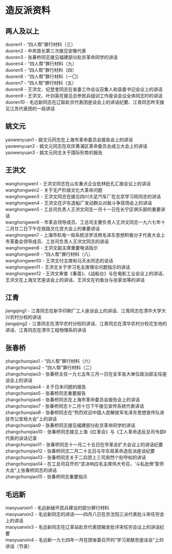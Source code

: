 # 造反派资料

## 两人及以上
duoren1 - “四人帮”罪行材料（三）  
duoren2 - 中央首长第三次接见安徽代表  
duoren3 - 张春桥同志接见福建部分赴京革命同学的讲话  
duoren4 - “四人帮”罪行材料（九）  
duoren5 - “四人帮”罪行材料（四）  
duoren6 - “四人帮”罪行材料（一〇）  
duoren7 - “四人帮”罪行材料（五）  
duoren8 - 王洪文、纪登奎同志在省委工作会议召集人和县委书记会议上的讲话  
duoren9 - 王洪文、叶剑英在接见总参民兵组训工作座谈会议全体同志时的讲话  
duoren10 - 毛远新同志在辽联赴京代表团座谈会上的讲话纪要、江青同志昨天接见江苏代表团的一段讲话  

## 姚文元
yaowenyuan1 - 姚文元同志在上海市革命委员会报告会上的讲话  
yaowenyuan2 - 姚文元同志在欢庆黄浦区革命委员会成立大会上的讲话  
yaowenyuan3 - 姚文元同志关于国际形势的报告  

## 王洪文
wanghongwen1 - 王洪文同志在山东重点企业批林批孔汇报会议上的讲话  
wanghongwen2 - 关于无产阶级文化大革命问题  
wanghongwen3 - 王洪文同志在接见四川大足汽车厂在北京学习班同志的讲话  
wanghongwen4 - 王洪文在沪东造船厂发动群众对敌斗争现场会上的讲话  
wanghongwen5 - 工总司负责人王洪文同志一月十一日在长宁区俱乐部的重要讲话  
wanghongwen6 - 市革会领导成员、工总司主要负责人王洪文同志一九六七年十二月廿二日下午在铁路文化宫大会上的重要讲话  
wanghongwen7 - 上海市机电一局系统活学活用毛泽东思想积极分子代表大会上市革委会领导成员、工总司负责人王洪文同志的讲话  
wanghongwen8 - 王洪文副主席重要电话指示  
wanghongwen9 - “四人帮”罪行材料（八）  
wanghongwen10 - 王洪文付主席和马天水同志的谈话  
wanghongwen11 - 王洪文关于学习毛主席理论问题指示的讲话  
wanghongwen12 - 王洪文审查《春苗》、《战船台》与在电影工业会议上的讲话、王洪文在上海文艺座谈会上的讲话、王洪文在钓鱼台与张家龙等的讲话  

## 江青
jiangqing1 - 江青同志在新华印刷厂工人座谈会上的讲话、江青同志在清华大学大兴农村分校的讲话  
jiangqing2 - 江青同志在清华农村分校的讲话、江青同志在清华农村分校花生地的讲话、江青同志在清华工程物理系的讲话  

## 张春桥
zhangchunqiao1 - “四人帮”罪行材料（六）  
zhangchunqiao2 - “四人帮”罪行材料（二）  
zhangchunqiao3 - 张春桥主任一九七五年三月一日在全军各大单位政治部主任座谈会上的讲话  
zhangchunqiao4 - 关于日本问题的报告  
zhangchunqiao5 - 张春桥同志重要报告  
zhangchunqiao6 - 张春桥同志在上海市革命委员会报告会上的讲话  
zhangchunqiao7 - 张春桥同志十二月十日下午接见宣传系统代表讲话  
zhangchunqiao8 - 张春桥同志在“热烈欢迎中国人民解放军毛泽东思想宣传队进驻市公安局大会”上的讲话  
zhangchunqiao9 - 张春桥同志接见福建部分赴京革命同学的讲话  
zhangchunqiao10 - 张春桥同志接见上海《红革会》与《工人革命造反总司令部》代表的谈话记录  
zhangchunqiao11 - 张春桥同志十一月二十五日在市革会扩大会议上的讲话纪要  
zhangchunqiao12 - 张春桥同志二月二十五日与华东局革命造反派座谈纪要  
zhangchunqiao13 - 张春桥同志关于二兵团上三司突然个别夺权的讲话  
zhangchunqiao14 - 在工总司召开的“坚决响应毛主席伟大号召，‘斗私批修’誓师大会”上张春桥同志的讲话  
zhangchunqiao15 - 张春桥同志重要指示  

## 毛远新
maoyuanxin1 - 毛远新破坏民兵建设的部分罪行材料  
maoyuanxin2 - 毛远新同志的讲话——四月八日在京沈阳三派代表批斗宋任穷会上的讲话  
maoyuanxin3 - 毛远新同志在辽革站赴京代表团揭发批评宋任穷会议上的讲话纪要  
maoyuanxin4 - 毛远新一九七四年一月在团省委召开的“学习吴献忠座谈会”上的讲话（节录）  